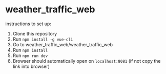 # weather_traffic_web

instructions to set up:
1. Clone this repository
2. Run `npm install -g vue-cli`
3. Go to weather_traffic_web/weather_traffic_web
4. Run `npm install`
5. Run `npm run dev`
6. Browser should automatically open on `localhost:8081` (if not copy the link into browser)